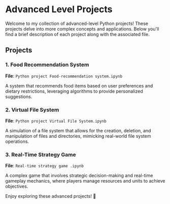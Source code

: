 # Advanced Level Projects

Welcome to my collection of advanced-level Python projects! These projects delve into more complex concepts and applications. Below you'll find a brief description of each project along with the associated file.

## Projects

### 1. Food Recommendation System
**File**: `Python project Food-recommendation system.ipynb`

A system that recommends food items based on user preferences and dietary restrictions, leveraging algorithms to provide personalized suggestions.

### 2. Virtual File System
**File**: `Python project Virtual File System.ipynb`

A simulation of a file system that allows for the creation, deletion, and manipulation of files and directories, mimicking real-world file system operations.

### 3. Real-Time Strategy Game
**File**: `Real-time strategy game .ipynb`

A complex game that involves strategic decision-making and real-time gameplay mechanics, where players manage resources and units to achieve objectives.

Enjoy exploring these advanced projects! 🚀
